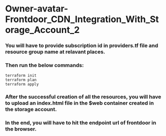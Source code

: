 # Owner-avatar-Frontdoor_CDN_Integration_With_Storage_Account_2

### You will have to provide subscription id in providers.tf file and resource group name at relavant places.
### Then run the below commands:
```
terraform init
terraform plan
terraform apply
```
### After the successful creation of all the resources, you will have to upload an index.html file in the $web container created in the storage account.

### In the end, you will have to hit the endpoint url of frontdoor in the browser.
